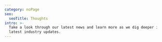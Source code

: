 ```yaml
---
category: noPage
seo:
  seoTitle: Thoughts
intro: >-
  Take a look through our latest news and learn more as we dig deeper into the
  latest industry updates.
---
```


